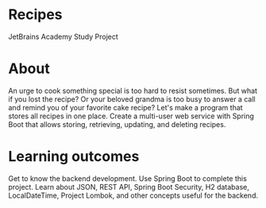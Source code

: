 # Recipes
JetBrains Academy Study Project

# About
An urge to cook something special is too hard to resist sometimes. But what if you lost the recipe? Or your beloved grandma is too busy to answer a call and remind you of your favorite cake recipe? Let's make a program that stores all recipes in one place. Create a multi-user web service with Spring Boot that allows storing, retrieving, updating, and deleting recipes.

# Learning outcomes
Get to know the backend development. Use Spring Boot to complete this project. Learn about JSON, REST API, Spring Boot Security, H2 database, LocalDateTime, Project Lombok, and other concepts useful for the backend.



